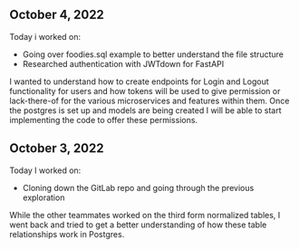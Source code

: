 ## October 4, 2022

Today i worked on:
* Going over foodies.sql example to better understand the file structure
* Researched authentication with JWTdown for FastAPI

I wanted to understand how to create endpoints for Login and Logout functionality for users and how tokens will be used to give permission or lack-there-of for the various microservices and features within them. Once the postgres is set up and models are being created I will be able to start implementing the code to offer these permissions.

## October 3, 2022

Today I worked on:
* Cloning down the GitLab repo and going through the previous exploration

While the other teammates worked on the third form normalized tables, I went back and tried to get a better understanding of how these table relationships work in Postgres.